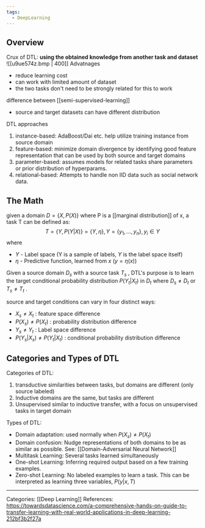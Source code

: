 ```yaml
---
tags:
  - DeepLearning
---
```

## Overview

Crux of DTL: **using the obtained knowledge from another task and dataset**
![[u9ue574z.bmp | 400]]
Advatnages
- reduce learning cost
- can work with limited amount of dataset
- the two tasks don't need to be strongly related for this to work

difference between [[semi-supervised-learning]]
- source and target datasets can have different distribution

DTL approaches
1. instance-based: AdaBoost/Dai etc. help utilize training instance from source domain
2. feature-based: minimize domain divergence by identifying good feature representation that can be used by both source and target domains
3. parameter-based: assumes models for related tasks share parameters or prior distribution of hyperparams. 
4. relational-based: Attempts to handle non IID data such as social network data.

## The Math
given a domain $D = \{X, P(X)\}$  where P is a [[marginal distribution]] of x,  a task T can be defined as:
$$ T = \{\Upsilon, P(Y|X)\} = \{\Upsilon,\eta \}, Y = \{y_1, ... , y_n\},  y_i \in \Upsilon $$
where
- $\Upsilon$  - Label space (Y is a sample of labels, $\Upsilon$ is the label space itself)
- $\eta$ - Predictive function, learned from $x$ ($y = \eta(x)$)

Given a source domain $D_s$ with a source task $T_s$ , DTL's purpose is to learn the target conditional probability distribution $P(Y_t | X_t)$ in $D_t$ where $D_s \neq D_t$ or $T_s \neq T_t$ .

source and target conditions can vary in four distinct ways:
- $X_s \neq X_t$ : feature space difference
- $P(X_s) \neq P(X_t)$ : probability distribution difference
- $\Upsilon_s \neq \Upsilon_t$ : Label space difference
- $P(Y_s|X_s) \neq P(Y_t | X_t)$ : conditional probability distribution difference 
## Categories and Types of DTL

Categories of DTL:
1. transductive
	similarities between tasks, but domains are different (only source labeled)
2. Inductive
	domains are the same, but tasks are different
3. Unsupervised
	similar to inductive transfer, with a focus on unsupervised tasks in target domain

Types of DTL:
- Domain adaptation: used normally when $P(X_s) \neq P(X_t)$ 
- Domain confusion: Nudge representations of both domains to be as similar as possible. See:  [[Domain-Adversarial Neural Network]] 
- Multitask Learning: Several tasks learned simultaneously
- One-shot Learning: Inferring required output based on a few training examples.
- Zero-shot Learning: No labeled examples to learn a task. This can be interpreted as learning three variables, $P(y | x, T)$ 


---
Categories: [[Deep Learning]]
References: 
https://towardsdatascience.com/a-comprehensive-hands-on-guide-to-transfer-learning-with-real-world-applications-in-deep-learning-212bf3b2f27a

